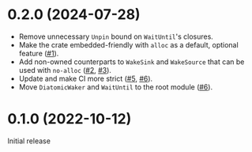 # 0.2.0 (2024-07-28)

- Remove unnecessary `Unpin` bound on `WaitUntil`'s closures.
- Make the crate embedded-friendly with `alloc` as a default, optional feature
  ([#1]).
- Add non-owned counterparts to `WakeSink` and `WakeSource` that can be used
  with `no-alloc` ([#2], [#3]).
- Update and make CI more strict ([#5], [#6]).
- Move `DiatomicWaker` and `WaitUntil` to the root module ([#6]).


[#1]: https://github.com/asynchronics/diatomic-waker/pull/1
[#2]: https://github.com/asynchronics/diatomic-waker/pull/2
[#3]: https://github.com/asynchronics/diatomic-waker/pull/3
[#5]: https://github.com/asynchronics/diatomic-waker/pull/5
[#6]: https://github.com/asynchronics/diatomic-waker/pull/6


# 0.1.0 (2022-10-12)

Initial release
